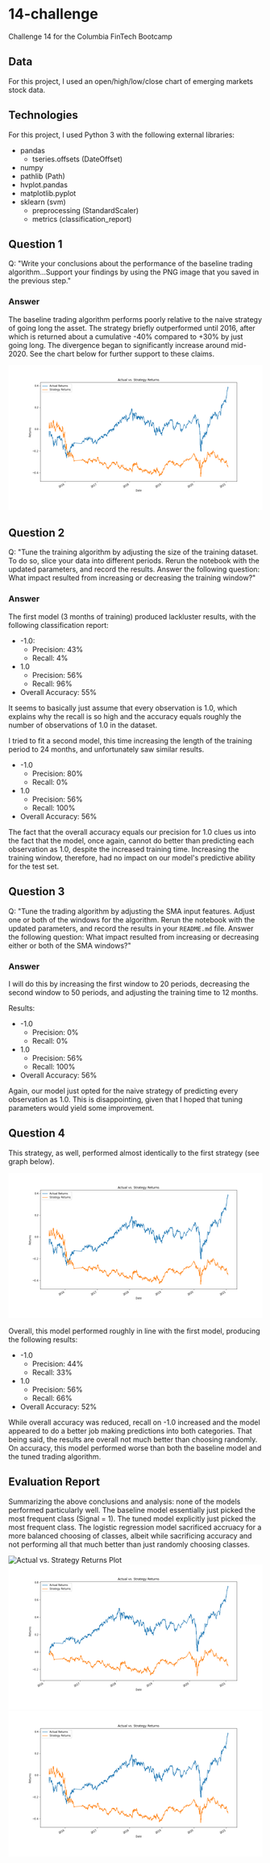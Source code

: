 # 14-challenge
Challenge 14 for the Columbia FinTech Bootcamp

## Data
For this project, I used an open/high/low/close chart of emerging markets stock data. 

## Technologies
For this project, I used Python 3 with the following external libraries:
* pandas
  * tseries.offsets (DateOffset)
* numpy
* pathlib (Path)
* hvplot.pandas
* matplotlib.pyplot
* sklearn (svm)
  * preprocessing (StandardScaler)
  * metrics (classification_report)
  

## Question 1
Q: "Write your conclusions about the performance of the baseline trading algorithm...Support your findings by using the PNG image that you saved in the previous step." 

### Answer
The baseline trading algorithm performs poorly relative to the naive strategy of going long the asset. The strategy briefly outperformed until 2016, after which is returned about a cumulative -40% compared to +30% by just going long. The divergence began to significantly increase around mid-2020. See the chart below for further support to these claims. 

![Actual vs. Strategy Returns Plot](actual_strategy_returns.png)

## Question 2
Q: "Tune the training algorithm by adjusting the size of the training dataset. To do so, slice your data into different periods. Rerun the notebook with the updated parameters, and record the results. Answer the following question: What impact resulted from increasing or decreasing the training window?"

### Answer
The first model (3 months of training) produced lackluster results, with the following classification report:

* -1.0:
  * Precision: 43%
  * Recall: 4%
* 1.0
  * Precision: 56%
  * Recall: 96%
* Overall Accuracy: 55%

It seems to basically just assume that every observation is 1.0, which explains why the recall is so high and the accuracy equals roughly the number of observations of 1.0 in the dataset.

I tried to fit a second model, this time increasing the length of the training period to 24 months, and unfortunately saw similar results.

* -1.0
  * Precision: 80%
  * Recall: 0%
* 1.0
  * Precision: 56%
  * Recall: 100%
* Overall Accuracy: 56%

The fact that the overall accuracy equals our precision for 1.0 clues us into the fact that the model, once again, cannot do better than predicting each observation as 1.0, despite the increased training time. Increasing the training window, therefore, had no impact on our model's predictive ability for the test set. 

## Question 3
Q: "Tune the trading algorithm by adjusting the SMA input features. Adjust one or both of the windows for the algorithm. Rerun the notebook with the updated parameters, and record the results in your `README.md` file. Answer the following question: What impact resulted from increasing or decreasing either or both of the SMA windows?"

### Answer
I will do this by increasing the first window to 20 periods, decreasing the second window to 50 periods, and adjusting the training time to 12 months. 

Results:

* -1.0
  * Precision: 0%
  * Recall: 0%
* 1.0
  * Precision: 56%
  * Recall: 100%
* Overall Accuracy: 56%

Again, our model just opted for the naive strategy of predicting every observation as 1.0. This is disappointing, given that I hoped that tuning parameters would yield some improvement. 


## Question 4
This strategy, as well, performed almost identically to the first strategy (see graph below). 

![Actual vs. Strategy Returns Plot](actual_strategy_returns3.png)

Overall, this model performed roughly in line with the first model, producing the following results:

* -1.0
  * Precision: 44%
  * Recall: 33%
* 1.0
  * Precision: 56%
  * Recall: 66%
* Overall Accuracy: 52%

While overall accuracy was reduced, recall on -1.0 increased and the model appeared to do a better job making predictions into both categories. That being said, the results are overall not much better than choosing randomly. On accuracy, this model performed worse than both the baseline model and the tuned trading algorithm.

## Evaluation Report
Summarizing the above conclusions and analysis: none of the models performed particularly well. The baseline model essentially just picked the most frequent class (Signal = 1). The tuned model explicitly just picked the most frequent class. The logistic regression model sacrificed accruacy for a more balanced choosing of classes, albeit while sacrificing accuracy and not performing all that much better than just randomly choosing classes.


![Actual vs. Strategy Returns Plot](actual_strategy_returns1.png)
![Actual vs. Strategy Returns Plot - Tuned Model](actual_strategy_returns2.png)
![Actual vs. Strategy Returns Plot - Logistic Regression](actual_strategy_returns3.png)
